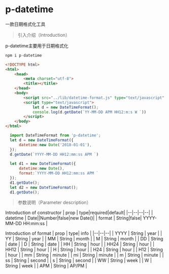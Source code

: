  # p-datetime
一款日期格式化工具

> 引入介绍（Introduction）

p-datetime主要用于日期格式化

```javascript
npm i p-datetime
```
    
```html
<!DOCTYPE html>
<html>
	<head>
		<meta charset="utf-8">
		<title></title>
	</head>
	<body>
		<script src="../lib/datetime-format.js" type="text/javascript" charset="utf-8"></script>
		<script type="text/javascript">
			let d = new DateTimeFormat();
			console.log(d.getDate(`YY-MM-DD APM HH12:m:s W `))
		</script>
	</body>
</html>
```  
```javascript
  import DateTimeFormat from 'p-datetime';
  let d = new DateTimeFormat({
	  datetime:new Date('2018-01-01'),
  });
  d.getDate(`YYYY-MM-DD HH12:mm:ss APM `)
  
  let d1 = new DateTimeFormat({
	  datetime:new Date(),
	  format:`YYYY-MM-DD HH12:mm:ss APM `
  });
  d1.getDate();
  let d2 = new DateTimeFormat();
  d1.getDate();
```

> 参数说明（Parameter description）

Introduction of constructor
| prop |  type|required|default|
|--|--|--|--|
| datetime |  Date||Number|false|new Date()|
| format |  String|false| YYYY-MM-DD HH:mm:ss |

Introduction of format
| prop |  type| info |
|--|--|--|
| YYYY |  String | year |
| YY |  String | year |
| MM |  String | month |
| M |  String | month |
| DD |  String | date |
| D |  String | date |
| HH |  String | hour |
| HH24 |  String | hour |
| HH12 |  String | hour |
| H |  String | hour |
| H24 |  String | hour |
| H12 |  String | hour |
| mm |  String | minute |
| mi |  String | minute |
| m |  String | minute |
| ss |  String | second |
| s |  String | second |
| WW |  String | week |
| W |  String | week |
| APM |  String | AP/PM |

